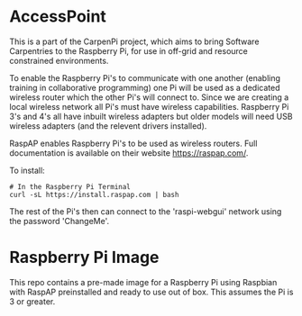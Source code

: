 # AccessPoint
This is a part of the CarpenPi project, which aims to bring Software Carpentries to the Raspberry Pi, for use in off-grid and resource constrained environments.

To enable the Raspberry Pi's to communicate with one another (enabling training in collaborative programming) one Pi will be used as a dedicated wireless router which the other Pi's will connect to. Since we are creating a local wireless network all Pi's must have wireless capabilities. Raspberry Pi 3's and 4's all have inbuilt wireless adapters but older models will need USB wireless adapters (and the relevent drivers installed). 

RaspAP enables Raspberry Pi's to be used as wireless routers. Full documentation is available on their website https://raspap.com/.

To install:

```
# In the Raspberry Pi Terminal
curl -sL https://install.raspap.com | bash
```
The rest of the Pi's then can connect to the 'raspi-webgui' network using the password 'ChangeMe'.

# Raspberry Pi Image
This repo contains a pre-made image for a Raspberry Pi using Raspbian with RaspAP preinstalled and ready to use out of box. This assumes the Pi is 3 or greater.  
